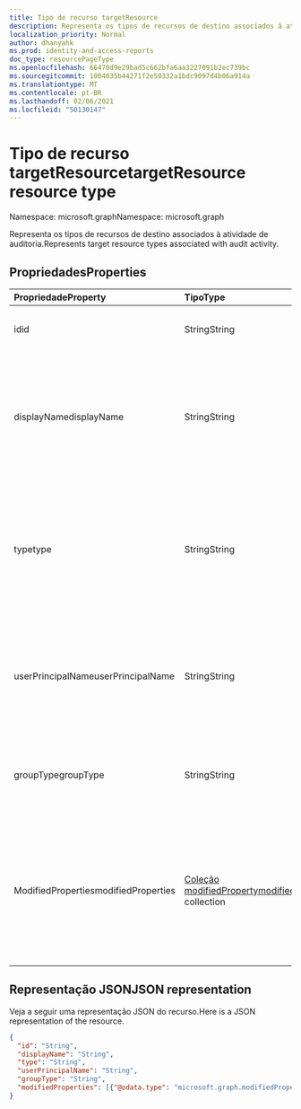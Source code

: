 ```yaml
---
title: Tipo de recurso targetResource
description: Representa os tipos de recursos de destino associados à atividade de auditoria.
localization_priority: Normal
author: dhanyahk
ms.prod: identity-and-access-reports
doc_type: resourcePageType
ms.openlocfilehash: 66470d9e29bad5c662bfa6aa3227091b2ec739bc
ms.sourcegitcommit: 1004835b44271f2e50332a1bdc9097d4b06a914a
ms.translationtype: MT
ms.contentlocale: pt-BR
ms.lasthandoff: 02/06/2021
ms.locfileid: "50130147"
---
```

# <a name="targetresource-resource-type"></a><span data-ttu-id="ba8a1-103">Tipo de recurso targetResource</span><span class="sxs-lookup"><span data-stu-id="ba8a1-103">targetResource resource type</span></span>

<span data-ttu-id="ba8a1-104">Namespace: microsoft.graph</span><span class="sxs-lookup"><span data-stu-id="ba8a1-104">Namespace: microsoft.graph</span></span>

<span data-ttu-id="ba8a1-105">Representa os tipos de recursos de destino associados à atividade de auditoria.</span><span class="sxs-lookup"><span data-stu-id="ba8a1-105">Represents target resource types associated with audit activity.</span></span> 

## <a name="properties"></a><span data-ttu-id="ba8a1-106">Propriedades</span><span class="sxs-lookup"><span data-stu-id="ba8a1-106">Properties</span></span>

| <span data-ttu-id="ba8a1-107">Propriedade</span><span class="sxs-lookup"><span data-stu-id="ba8a1-107">Property</span></span>     | <span data-ttu-id="ba8a1-108">Tipo</span><span class="sxs-lookup"><span data-stu-id="ba8a1-108">Type</span></span>   |<span data-ttu-id="ba8a1-109">Descrição</span><span class="sxs-lookup"><span data-stu-id="ba8a1-109">Description</span></span>|
|:---------------|:--------|:----------|
|<span data-ttu-id="ba8a1-110">id</span><span class="sxs-lookup"><span data-stu-id="ba8a1-110">id</span></span>|<span data-ttu-id="ba8a1-111">String</span><span class="sxs-lookup"><span data-stu-id="ba8a1-111">String</span></span>|<span data-ttu-id="ba8a1-112">Indica a ID exclusiva do recurso.</span><span class="sxs-lookup"><span data-stu-id="ba8a1-112">Indicates the unique ID of the resource.</span></span>|
|<span data-ttu-id="ba8a1-113">displayName</span><span class="sxs-lookup"><span data-stu-id="ba8a1-113">displayName</span></span>|<span data-ttu-id="ba8a1-114">String</span><span class="sxs-lookup"><span data-stu-id="ba8a1-114">String</span></span>|<span data-ttu-id="ba8a1-115">Indica o nome visível definido para o recurso.</span><span class="sxs-lookup"><span data-stu-id="ba8a1-115">Indicates the visible name defined for the resource.</span></span> <span data-ttu-id="ba8a1-116">Normalmente especificado quando o recurso é criado.</span><span class="sxs-lookup"><span data-stu-id="ba8a1-116">Typically specified when the resource is created.</span></span>|
|<span data-ttu-id="ba8a1-117">type</span><span class="sxs-lookup"><span data-stu-id="ba8a1-117">type</span></span>|<span data-ttu-id="ba8a1-118">String</span><span class="sxs-lookup"><span data-stu-id="ba8a1-118">String</span></span>|<span data-ttu-id="ba8a1-119">Descreve o tipo de recurso.</span><span class="sxs-lookup"><span data-stu-id="ba8a1-119">Describes the resource type.</span></span>  <span data-ttu-id="ba8a1-120">Os valores de `Application` exemplo `Group` incluem , `ServicePrincipal` e `User` .</span><span class="sxs-lookup"><span data-stu-id="ba8a1-120">Example values include `Application`, `Group`, `ServicePrincipal`, and `User`.</span></span>|
|<span data-ttu-id="ba8a1-121">userPrincipalName</span><span class="sxs-lookup"><span data-stu-id="ba8a1-121">userPrincipalName</span></span>|<span data-ttu-id="ba8a1-122">String</span><span class="sxs-lookup"><span data-stu-id="ba8a1-122">String</span></span>|<span data-ttu-id="ba8a1-123">Quando **o** tipo é definido `User` como , isso inclui o nome de usuário que iniciou a ação; `null` para outros tipos.</span><span class="sxs-lookup"><span data-stu-id="ba8a1-123">When **type** is set to `User`, this includes the user name that initiated the action; `null` for other types.</span></span>|
|<span data-ttu-id="ba8a1-124">groupType</span><span class="sxs-lookup"><span data-stu-id="ba8a1-124">groupType</span></span>|<span data-ttu-id="ba8a1-125">String</span><span class="sxs-lookup"><span data-stu-id="ba8a1-125">String</span></span>|<span data-ttu-id="ba8a1-126">Quando **o** tipo é definido `Group` como , isso indica o tipo de grupo.</span><span class="sxs-lookup"><span data-stu-id="ba8a1-126">When **type** is set to `Group`, this indicates the group type.</span></span>|
|<span data-ttu-id="ba8a1-127">ModifiedProperties</span><span class="sxs-lookup"><span data-stu-id="ba8a1-127">modifiedProperties</span></span>|<span data-ttu-id="ba8a1-128">[Coleção modifiedProperty](modifiedproperty.md)</span><span class="sxs-lookup"><span data-stu-id="ba8a1-128">[modifiedProperty](modifiedproperty.md) collection</span></span>|<span data-ttu-id="ba8a1-129">Indica o nome, o valor antigo e o novo valor de cada atributo que foi alterado.</span><span class="sxs-lookup"><span data-stu-id="ba8a1-129">Indicates name, old value and new value of each attribute that changed.</span></span> <span data-ttu-id="ba8a1-130">Os valores de propriedade dependem do tipo de **operação.**</span><span class="sxs-lookup"><span data-stu-id="ba8a1-130">Property values depend on the operation **type**.</span></span>|

## <a name="json-representation"></a><span data-ttu-id="ba8a1-131">Representação JSON</span><span class="sxs-lookup"><span data-stu-id="ba8a1-131">JSON representation</span></span>

<span data-ttu-id="ba8a1-132">Veja a seguir uma representação JSON do recurso.</span><span class="sxs-lookup"><span data-stu-id="ba8a1-132">Here is a JSON representation of the resource.</span></span>

<!-- {
  "blockType": "resource",
  "optionalProperties": [

  ],
  "@odata.type": "microsoft.graph.targetResource"
}-->

```json
{
  "id": "String",
  "displayName": "String",
  "type": "String",
  "userPrincipalName": "String",
  "groupType": "String",
  "modifiedProperties": [{"@odata.type": "microsoft.graph.modifiedProperty"}]
}
```


<!-- uuid: 8fcb5dbc-d5aa-4681-8e31-b001d5168d79
2015-10-25 14:57:30 UTC -->
<!-- {
  "type": "#page.annotation",
  "description": "targetResource resource",
  "keywords": "",
  "section": "documentation",
  "tocPath": ""
}-->

